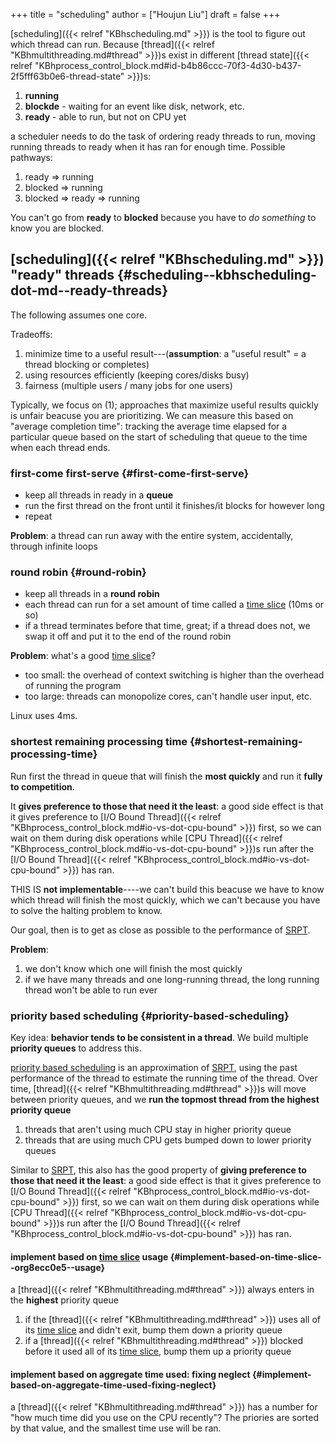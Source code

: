 +++
title = "scheduling"
author = ["Houjun Liu"]
draft = false
+++

[scheduling]({{< relref "KBhscheduling.md" >}}) is the tool to figure out which thread can run. Because [thread]({{< relref "KBhmultithreading.md#thread" >}})s exist in different [thread state]({{< relref "KBhprocess_control_block.md#id-b4b86ccc-70f3-4d30-b437-2f5fff63b0e6-thread-state" >}})s:

1.  **running**
2.  **blockde** - waiting for an event like disk, network, etc.
3.  **ready** - able to run, but not on CPU yet

a scheduler needs to do the task of ordering ready threads to run, moving running threads to ready when it has ran for enough time. Possible pathways:

1.  ready =&gt; running
2.  blocked =&gt; running
3.  blocked =&gt; ready =&gt; running

You can't go from **ready** to **blocked** because you have to _do something_ to know you are blocked.


## [scheduling]({{< relref "KBhscheduling.md" >}}) "ready" threads {#scheduling--kbhscheduling-dot-md--ready-threads}

The following assumes one core.

Tradeoffs:

1.  minimize time to a useful result---(**assumption**: a "useful result" = a thread blocking or completes)
2.  using resources efficiently (keeping cores/disks busy)
3.  fairness (multiple users / many jobs for one users)

Typically, we focus on (1); approaches that maximize useful results quickly is unfair beacuse you are prioritizing. We can measure this based on "average completion time": tracking the average time elapsed for a particular queue based on the start of scheduling that queue to the time when each thread ends.


### first-come first-serve {#first-come-first-serve}

-   keep all threads in ready in a **queue**
-   run the first thread on the front until it finishes/it blocks for however long
-   repeat

**Problem**: a thread can run away with the entire system, accidentally, through infinite loops


### round robin {#round-robin}

-   keep all threads in a **round robin**
-   each thread can run for a set amount of time called a [time slice](#round-robin) (10ms or so)
-   if a thread terminates before that time, great; if a thread does not, we swap it off and put it to the end of the round robin

**Problem**: what's a good [time slice](#round-robin)?

-   too small: the overhead of context switching is higher than the overhead of running the program
-   too large: threads can monopolize cores, can't handle user input, etc.

Linux uses 4ms.


### shortest remaining processing time {#shortest-remaining-processing-time}

Run first the thread in queue that will finish the **most quickly** and run it **fully to competition**.

It **gives preference to those that need it the least**: a good side effect is that it gives preference to [I/O Bound Thread]({{< relref "KBhprocess_control_block.md#io-vs-dot-cpu-bound" >}}) first, so we can wait on them during disk operations while [CPU Thread]({{< relref "KBhprocess_control_block.md#io-vs-dot-cpu-bound" >}})s run after the [I/O Bound Thread]({{< relref "KBhprocess_control_block.md#io-vs-dot-cpu-bound" >}}) has ran.

THIS IS **not implementable**----we can't build this beacuse we have to know which thread will finish the most quickly, which we can't because you have to solve the halting problem to know.

Our goal, then is to get as close as possible to the performance of [SRPT](#shortest-remaining-processing-time).

**Problem**:

1.  we don't know which one will finish the most quickly
2.  if we have many threads and one long-running thread, the long running thread won't be able to run ever


### priority based scheduling {#priority-based-scheduling}

Key idea: **behavior tends to be consistent in a thread**. We build multiple **priority queues** to address this.

[priority based scheduling](#priority-based-scheduling) is an approximation of [SRPT](#shortest-remaining-processing-time), using the past performance of the thread to estimate the running time of the thread. Over time, [thread]({{< relref "KBhmultithreading.md#thread" >}})s will move between priority queues, and we **run the topmost thread from the highest priority queue**

1.  threads that aren't using much CPU stay in higher priority queue
2.  threads that are using much CPU gets bumped down to lower priority queues

Similar to [SRPT](#shortest-remaining-processing-time), this also has the good property of **giving preference to those that need it the least**: a good side effect is that it gives preference to [I/O Bound Thread]({{< relref "KBhprocess_control_block.md#io-vs-dot-cpu-bound" >}}) first, so we can wait on them during disk operations while [CPU Thread]({{< relref "KBhprocess_control_block.md#io-vs-dot-cpu-bound" >}})s run after the [I/O Bound Thread]({{< relref "KBhprocess_control_block.md#io-vs-dot-cpu-bound" >}}) has ran.


#### implement based on [time slice](#round-robin) usage {#implement-based-on-time-slice--org8ecc0e5--usage}

a [thread]({{< relref "KBhmultithreading.md#thread" >}}) always enters in the **highest** priority queue

1.  if the [thread]({{< relref "KBhmultithreading.md#thread" >}}) uses all of its [time slice](#round-robin) and didn't exit, bump them down a priority queue
2.  if a [thread]({{< relref "KBhmultithreading.md#thread" >}}) blocked before it used all of its [time slice](#round-robin), bump them up a priority queue


#### implement based on aggregate time used: fixing neglect {#implement-based-on-aggregate-time-used-fixing-neglect}

a [thread]({{< relref "KBhmultithreading.md#thread" >}}) has a number for "how much time did you use on the CPU recently"? The priories are sorted by that value, and the smallest time use will be ran.
